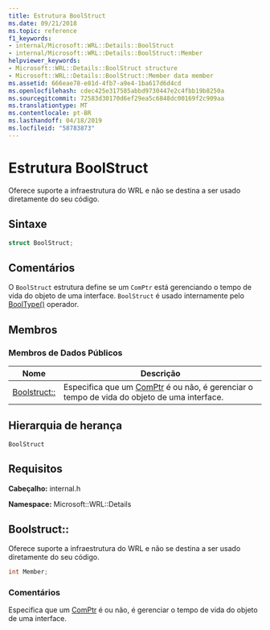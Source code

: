```yaml
---
title: Estrutura BoolStruct
ms.date: 09/21/2018
ms.topic: reference
f1_keywords:
- internal/Microsoft::WRL::Details::BoolStruct
- internal/Microsoft::WRL::Details::BoolStruct::Member
helpviewer_keywords:
- Microsoft::WRL::Details::BoolStruct structure
- Microsoft::WRL::Details::BoolStruct::Member data member
ms.assetid: 666eae78-e81d-4fb7-a9e4-1ba617d6d4cd
ms.openlocfilehash: cdec425e317585abbd9730447e2c4fbb19b8250a
ms.sourcegitcommit: 72583d30170d6ef29ea5c6848dc00169f2c909aa
ms.translationtype: MT
ms.contentlocale: pt-BR
ms.lasthandoff: 04/18/2019
ms.locfileid: "58783873"
---
```

# <a name="boolstruct-structure"></a>Estrutura BoolStruct

Oferece suporte a infraestrutura do WRL e não se destina a ser usado diretamente do seu código.

## <a name="syntax"></a>Sintaxe

```cpp
struct BoolStruct;
```

## <a name="remarks"></a>Comentários

O `BoolStruct` estrutura define se um `ComPtr` está gerenciando o tempo de vida do objeto de uma interface. `BoolStruct` é usado internamente pelo [BoolType()](comptr-class.md#operator-microsoft-wrl-details-booltype) operador.

## <a name="members"></a>Membros

### <a name="public-data-members"></a>Membros de Dados Públicos

Nome                          | Descrição
----------------------------- | ------------------------------------------------------------------------------------------------------------------
[Boolstruct::](#member) | Especifica que um [ComPtr](comptr-class.md) é ou não, é gerenciar o tempo de vida do objeto de uma interface.

## <a name="inheritance-hierarchy"></a>Hierarquia de herança

`BoolStruct`

## <a name="requirements"></a>Requisitos

**Cabeçalho:** internal.h

**Namespace:** Microsoft::WRL::Details

## <a name="member"></a>Boolstruct::

Oferece suporte a infraestrutura do WRL e não se destina a ser usado diretamente do seu código.

```cpp
int Member;
```

### <a name="remarks"></a>Comentários

Especifica que um [ComPtr](comptr-class.md) é ou não, é gerenciar o tempo de vida do objeto de uma interface.
